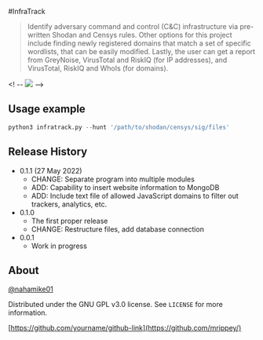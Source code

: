 #InfraTrack
> Identify adversary command and control (C&C) infrastructure via pre-written Shodan and Censys rules. Other options for this project include finding newly registered domains that match a set 
of specific wordlists, that can be easily modified. Lastly, the user can get a report from GreyNoise, VirusTotal and RiskIQ (for IP addresses), and VirusTotal, RiskIQ and WhoIs (for domains).


<! -- ![](screenshot.png) -->
<!---
## Installation

OS X & Linux:

```sh
npm install my-crazy-module --save
```

Windows:

```sh
edit autoexec.bat
```
--->
## Usage example

```python
python3 infratrack.py --hunt '/path/to/shodan/censys/sig/files'
```
<!---
A few motivating and useful examples of how your product can be used. Spice this up with code blocks and potentially more screenshots.

_For more examples and usage, please refer to the [Wiki][wiki]._

## Development setup

Describe how to install all development dependencies and how to run an automated test-suite of some kind. Potentially do this for multiple platforms.

```sh
make install
npm test
```
--->
## Release History
<!---
* 0.2.1
    * CHANGE: Update docs (module code remains unchanged)
* 0.2.0
    * CHANGE: Remove `setDefaultXYZ()`
    * ADD: Add `init()`-->
* 0.1.1 (27 May 2022)
    * CHANGE: Separate program into multiple modules
    * ADD: Capability to insert website information to MongoDB
    * ADD: Include text file of allowed JavaScript domains to filter out trackers, analytics, etc.
* 0.1.0
    * The first proper release
    * CHANGE: Restructure files, add database connection
* 0.0.1
    * Work in progress

## About

 [@nahamike01](https://twitter.com/nahamike01) 

Distributed under the GNU GPL v3.0 license. See ``LICENSE`` for more information.

[https://github.com/yourname/github-link](https://github.com/mrippey/)
<!---
## Contributing

1. Fork it (<https://github.com/yourname/yourproject/fork>)
2. Create your feature branch (`git checkout -b feature/fooBar`)
3. Commit your changes (`git commit -am 'Add some fooBar'`)
4. Push to the branch (`git push origin feature/fooBar`)
5. Create a new Pull Request
--->
<!-- Markdown link & img dfn's 
[npm-image]: https://img.shields.io/npm/v/datadog-metrics.svg?style=flat-square
[npm-url]: https://npmjs.org/package/datadog-metrics
[npm-downloads]: https://img.shields.io/npm/dm/datadog-metrics.svg?style=flat-square
[travis-image]: https://img.shields.io/travis/dbader/node-datadog-metrics/master.svg?style=flat-square
[travis-url]: https://travis-ci.org/dbader/node-datadog-metrics
[wiki]: https://github.com/yourname/yourproject/wiki
--->

